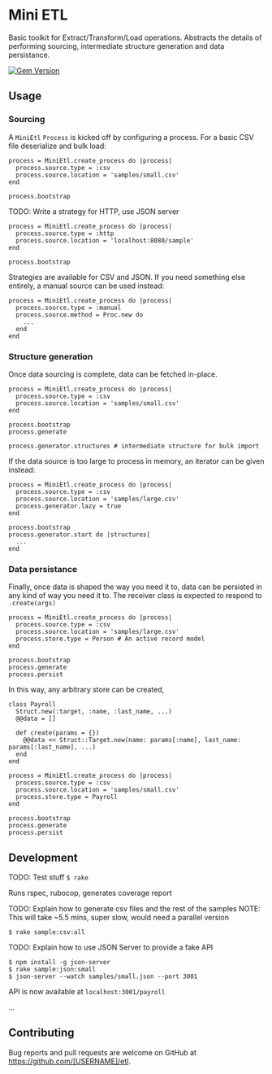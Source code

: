 # Mini ETL

Basic toolkit for Extract/Transform/Load operations. Abstracts the details of
performing sourcing, intermediate structure generation and data persistance.

[![Gem Version](https://badge.fury.io/rb/mini_etl.svg)](https://badge.fury.io/rb/mini_etl)

## Usage

### Sourcing

A `MiniEtl` `Process` is kicked off by configuring a process. For a basic CSV file
deserialize and bulk load:

```
process = MiniEtl.create_process do |process|
  process.source.type = :csv
  process.source.location = 'samples/small.csv'
end

process.bootstrap
```

TODO: Write a strategy for HTTP, use JSON server

```
process = MiniEtl.create_process do |process|
  process.source.type = :http
  process.source.location = 'localhost:8080/sample'
end

process.bootstrap
```

Strategies are available for CSV and JSON. If you need something else entirely,
a manual source can be used instead:

```
process = MiniEtl.create_process do |process|
  process.source.type = :manual
  process.source.method = Proc.new do
    ...
  end
end
```

### Structure generation

Once data sourcing is complete, data can be fetched in-place.

```
process = MiniEtl.create_process do |process|
  process.source.type = :csv
  process.source.location = 'samples/small.csv'
end

process.bootstrap
process.generate

process.generator.structures # intermediate structure for bulk import
```

If the data source is too large to process in memory, an iterator can be given 
instead:

```
process = MiniEtl.create_process do |process|
  process.source.type = :csv
  process.source.location = 'samples/large.csv'
  process.generator.lazy = true
end

process.bootstrap
process.generator.start do |structures|
  ...
end
```

### Data persistance

Finally, once data is shaped the way you need it to, data can be persisted in
any kind of way you need it to. The receiver class is expected to respond to
`.create(args)`

```
process = MiniEtl.create_process do |process|
  process.source.type = :csv
  process.source.location = 'samples/large.csv'
  process.store.type = Person # An active record model
end

process.bootstrap
process.generate
process.persist
```

In this way, any arbitrary store can be created,

```
class Payroll
  Struct.new(:target, :name, :last_name, ...)
  @@data = []

  def create(params = {})
    @@data << Struct::Target.new(name: params[:name], last_name: params[:last_name], ...)
  end
end

process = MiniEtl.create_process do |process|
  process.source.type = :csv
  process.source.location = 'samples/small.csv'
  process.store.type = Payroll
end

process.bootstrap
process.generate
process.persist
```

## Development

TODO: Test stuff
`$ rake`

Runs rspec, rubocop, generates coverage report

TODO: Explain how to generate csv files and the rest of the samples
NOTE: This will take ~5.5 mins, super slow, would need a parallel version
```
$ rake sample:csv:all
```

TODO: Explain how to use JSON Server to provide a fake API

```
$ npm install -g json-server
$ rake sample:json:small
$ json-server --watch samples/small.json --port 3001
```

API is now available at `localhost:3001/payroll`

...

## Contributing

Bug reports and pull requests are welcome on GitHub at https://github.com/[USERNAME]/etl.
